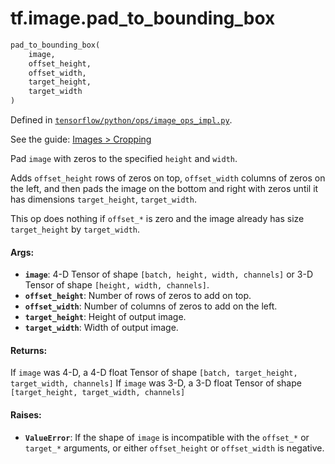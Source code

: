 <div itemscope itemtype="http://developers.google.com/ReferenceObject">
<meta itemprop="name" content="tf.image.pad_to_bounding_box" />
</div>

# tf.image.pad_to_bounding_box

``` python
pad_to_bounding_box(
    image,
    offset_height,
    offset_width,
    target_height,
    target_width
)
```



Defined in [`tensorflow/python/ops/image_ops_impl.py`](https://www.tensorflow.org/code/tensorflow/python/ops/image_ops_impl.py).

See the guide: [Images > Cropping](../../../../api_guides/python/image.md#Cropping)

Pad `image` with zeros to the specified `height` and `width`.

Adds `offset_height` rows of zeros on top, `offset_width` columns of
zeros on the left, and then pads the image on the bottom and right
with zeros until it has dimensions `target_height`, `target_width`.

This op does nothing if `offset_*` is zero and the image already has size
`target_height` by `target_width`.

#### Args:

* <b>`image`</b>: 4-D Tensor of shape `[batch, height, width, channels]` or
         3-D Tensor of shape `[height, width, channels]`.
* <b>`offset_height`</b>: Number of rows of zeros to add on top.
* <b>`offset_width`</b>: Number of columns of zeros to add on the left.
* <b>`target_height`</b>: Height of output image.
* <b>`target_width`</b>: Width of output image.


#### Returns:

  If `image` was 4-D, a 4-D float Tensor of shape
  `[batch, target_height, target_width, channels]`
  If `image` was 3-D, a 3-D float Tensor of shape
  `[target_height, target_width, channels]`


#### Raises:

* <b>`ValueError`</b>: If the shape of `image` is incompatible with the `offset_*` or
    `target_*` arguments, or either `offset_height` or `offset_width` is
    negative.